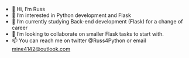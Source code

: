 - 👋 Hi, I’m Russ
- 👀 I’m interested in Python development and Flask 
- 🌱 I’m currently studying Back-end development (Flask) for a change of career
- 💞️ I’m looking to collaborate on smaller Flask tasks to start with.
- 📫 You can reach me on twitter @Russ4Python or email mine4142@outlook.com

<!---
MrMack2020/MrMack2020 is a ✨ special ✨ repository because its `README.md` (this file) appears on your GitHub profile.
You can click the Preview link to take a look at your changes.
--->
